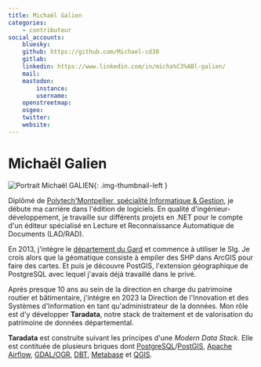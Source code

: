 ```yaml
---
title: Michaël Galien
categories:
    - contributeur
social_accounts:
    bluesky:
    github: https://github.com/Michael-cd30
    gitlab:
    linkedin: https://www.linkedin.com/in/micha%C3%ABl-galien/
    mail:
    mastodon:
        instance:
        username:
    openstreetmap:
    osgeo:
    twitter:
    website:
---
```


# Michaël Galien

<!-- --8<-- [start:author-sign-block] -->

![Portrait Michaël GALIEN](https://cdn.geotribu.fr/img/internal/contributeurs/mgal.png "Portrait Michaël GALIEN"){: .img-thumbnail-left }

Diplômé de [Polytech'Montpellier, spécialité Informatique & Gestion](https://www.polytech.umontpellier.fr/formation/cycle-ingenieur/informatique-et-gestion), je débute ma carrière dans l'édition de logiciels. En qualité d'ingénieur-développement, je travaille sur différents projets en .NET pour le compte d'un éditeur spécialisé en Lecture et Reconnaissance Automatique de Documents (LAD/RAD).

En 2013, j'intègre le [département du Gard](https://www.gard.fr) et commence à utiliser le SIg. Je crois alors que la géomatique consiste à empiler des SHP dans ArcGIS pour faire des cartes. Et puis je découvre PostGIS, l'extension géographique de PostgreSQL avec lequel j'avais déjà travaillé dans le privé.

Après presque 10 ans au sein de la direction en charge du patrimoine routier et bâtimentaire, j'intégre en 2023 la Direction de l'Innovation et des Systèmes d'Information en tant qu'administrateur de la données. Mon rôle est d'y développer **Taradata**, notre stack de traitement et de valorisation du patrimoine de données départemental.

**Taradata** est construite suivant les principes d'une _Modern Data Stack_. Elle est contituée de plusieurs briques dont [PostgreSQL](https://www.postgresql.org/)/[PostGIS](https://postgis.net/), [Apache Airflow](https://airflow.apache.org/), [GDAL/OGR](https://gdal.org/en/stable/), [DBT](https://www.getdbt.com/), [Metabase](https://www.metabase.com/) et [QGIS](https://qgis.org/).

<!-- --8<-- [end:author-sign-block] -->

